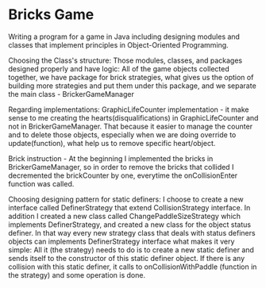 # Bricks Game
Writing a program for a game in Java including designing modules and classes that implement principles in Object-Oriented Programming. 

Choosing the Class's structure:
Those modules, classes, and packages designed properly and have logic:
All of the game objects collected together, we have package for brick strategies,
what gives us the option of building more strategies and put them under this package,
and we separate the main class - BrickerGameManager

Regarding implementations:
GraphicLifeCounter implementation - it make sense to me creating the hearts(disqualifications)
in GraphicLifeCounter and not in BrickerGameManager.
That because it easier to manage the counter and to delete those objects,
especially when we are doing override to update(function), what help us to remove specific heart/object.

Brick instruction - At the beginning I implemented the bricks in BrickerGameManager,
so in order to remove the bricks that collided I decremented the brickCounter by one, everytime the
onCollisionEnter function was called.

Choosing designing pattern for static definers:
I choose to create a new interface called DefinerStrategy that extend CollisionStrategy interface.
In addition I created a new class called ChangePaddleSizeStrategy which implements DefinerStrategy,
and created a new class for the object status definer.
In that way every new strategy class that deals with status definers objects can implements
DefinerStrategy interface what makes it very simple:
All it (the strategy) needs to do is to create a new static definer and sends itself to the constructor
of this static definer object. If there is any collision with this static definer,
it calls to onCollisionWithPaddle (function in the strategy) and some operation is done.
